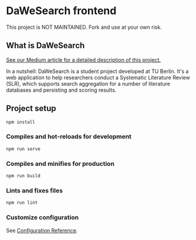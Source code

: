 # DaWeSearch frontend
This project is NOT MAINTAINED.
Fork and use at your own risk.

## What is DaWeSearch
[See our Medium article for a detailed description of this project.](https://medium.com/@mshokry3010/dawesearch-a-systematic-literature-review-tool-77d165b9314b)

In a nutshell: DaWeSearch is a student project developed at TU Berlin. It's a web application to help researchers conduct a Systematic Literature Review (SLR), which supports search aggregation for a number of literature databases and persisting and scoring results.

## Project setup
```
npm install
```

### Compiles and hot-reloads for development
```
npm run serve
```

### Compiles and minifies for production
```
npm run build
```

### Lints and fixes files
```
npm run lint
```

### Customize configuration
See [Configuration Reference](https://cli.vuejs.org/config/).
